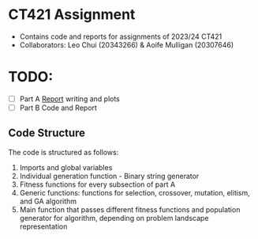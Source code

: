 
# CT421 Assignment

- Contains code and reports for assignments of 2023/24 CT421
- Collaborators: Leo Chui (20343266) & Aoife Mulligan (20307646)

# TODO:

- [ ] Part A [Report](Report.md) writing and plots
- [ ] Part B Code and Report

## Code Structure

The code is structured as follows:

1. Imports and global variables
2. Individual generation function - Binary string generator
3. Fitness functions for every subsection of part A
4. Generic functions: functions for selection, crossover, mutation, elitism, and GA algorithm
5. Main function that passes different fitness functions and population generator for algorithm, depending on problem landscape representation
